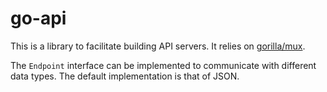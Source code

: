 # go-api

This is a library to facilitate building API servers.
It relies on [gorilla/mux](http://www.gorillatoolkit.org/pkg/mux).

The `Endpoint` interface can be implemented to communicate with different data types.
The default implementation is that of JSON.

